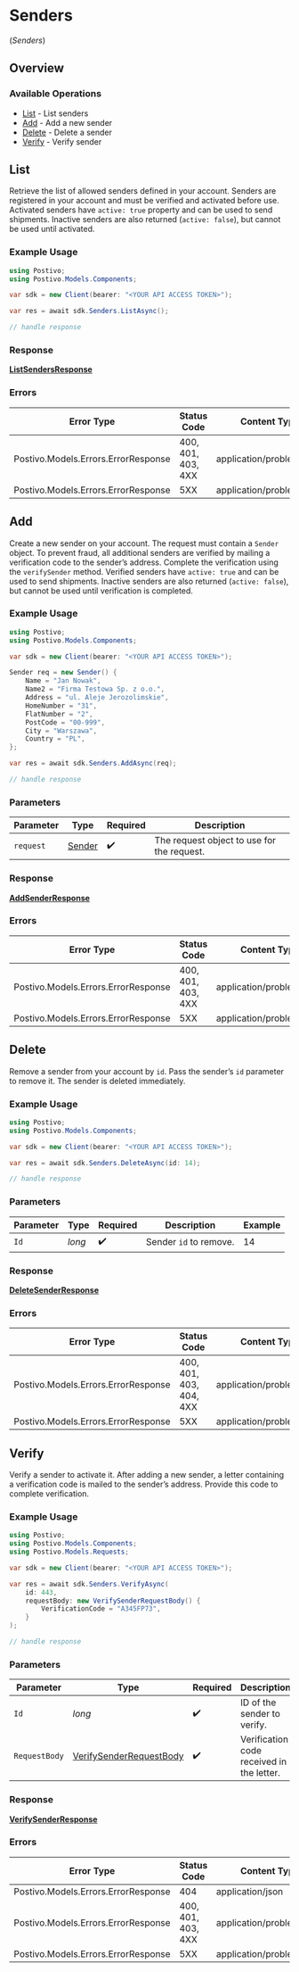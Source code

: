 # Senders
(*Senders*)

## Overview

### Available Operations

* [List](#list) - List senders
* [Add](#add) - Add a new sender
* [Delete](#delete) - Delete a sender
* [Verify](#verify) - Verify sender

## List

Retrieve the list of allowed senders defined in your account. Senders are registered in your account and must be verified and activated before use. Activated senders have `active: true` property and can be used to send shipments. Inactive senders are also returned (`active: false`), but cannot be used until activated.

### Example Usage

<!-- UsageSnippet language="csharp" operationID="listSenders" method="get" path="/senders" -->
```csharp
using Postivo;
using Postivo.Models.Components;

var sdk = new Client(bearer: "<YOUR API ACCESS TOKEN>");

var res = await sdk.Senders.ListAsync();

// handle response
```

### Response

**[ListSendersResponse](../../Models/Requests/ListSendersResponse.md)**

### Errors

| Error Type                          | Status Code                         | Content Type                        |
| ----------------------------------- | ----------------------------------- | ----------------------------------- |
| Postivo.Models.Errors.ErrorResponse | 400, 401, 403, 4XX                  | application/problem+json            |
| Postivo.Models.Errors.ErrorResponse | 5XX                                 | application/problem+json            |

## Add

Create a new sender on your account. The request must contain a `Sender` object. To prevent fraud, all additional senders are verified by mailing a verification code to the sender’s address. Complete the verification using the `verifySender` method. Verified senders have `active: true` and can be used to send shipments. Inactive senders are also returned (`active: false`), but cannot be used until verification is completed.

### Example Usage

<!-- UsageSnippet language="csharp" operationID="addSender" method="post" path="/senders" -->
```csharp
using Postivo;
using Postivo.Models.Components;

var sdk = new Client(bearer: "<YOUR API ACCESS TOKEN>");

Sender req = new Sender() {
    Name = "Jan Nowak",
    Name2 = "Firma Testowa Sp. z o.o.",
    Address = "ul. Aleje Jerozolimskie",
    HomeNumber = "31",
    FlatNumber = "2",
    PostCode = "00-999",
    City = "Warszawa",
    Country = "PL",
};

var res = await sdk.Senders.AddAsync(req);

// handle response
```

### Parameters

| Parameter                                   | Type                                        | Required                                    | Description                                 |
| ------------------------------------------- | ------------------------------------------- | ------------------------------------------- | ------------------------------------------- |
| `request`                                   | [Sender](../../Models/Components/Sender.md) | :heavy_check_mark:                          | The request object to use for the request.  |

### Response

**[AddSenderResponse](../../Models/Requests/AddSenderResponse.md)**

### Errors

| Error Type                          | Status Code                         | Content Type                        |
| ----------------------------------- | ----------------------------------- | ----------------------------------- |
| Postivo.Models.Errors.ErrorResponse | 400, 401, 403, 4XX                  | application/problem+json            |
| Postivo.Models.Errors.ErrorResponse | 5XX                                 | application/problem+json            |

## Delete

Remove a sender from your account by `id`. Pass the sender’s `id` parameter to remove it. The sender is deleted immediately.

### Example Usage

<!-- UsageSnippet language="csharp" operationID="deleteSender" method="delete" path="/senders/{id}" -->
```csharp
using Postivo;
using Postivo.Models.Components;

var sdk = new Client(bearer: "<YOUR API ACCESS TOKEN>");

var res = await sdk.Senders.DeleteAsync(id: 14);

// handle response
```

### Parameters

| Parameter              | Type                   | Required               | Description            | Example                |
| ---------------------- | ---------------------- | ---------------------- | ---------------------- | ---------------------- |
| `Id`                   | *long*                 | :heavy_check_mark:     | Sender `id` to remove. | 14                     |

### Response

**[DeleteSenderResponse](../../Models/Requests/DeleteSenderResponse.md)**

### Errors

| Error Type                          | Status Code                         | Content Type                        |
| ----------------------------------- | ----------------------------------- | ----------------------------------- |
| Postivo.Models.Errors.ErrorResponse | 400, 401, 403, 404, 4XX             | application/problem+json            |
| Postivo.Models.Errors.ErrorResponse | 5XX                                 | application/problem+json            |

## Verify

Verify a sender to activate it. After adding a new sender, a letter containing a verification code is mailed to the sender’s address. Provide this code to complete verification.

### Example Usage

<!-- UsageSnippet language="csharp" operationID="verifySender" method="patch" path="/senders/{id}" -->
```csharp
using Postivo;
using Postivo.Models.Components;
using Postivo.Models.Requests;

var sdk = new Client(bearer: "<YOUR API ACCESS TOKEN>");

var res = await sdk.Senders.VerifyAsync(
    id: 443,
    requestBody: new VerifySenderRequestBody() {
        VerificationCode = "A345FP73",
    }
);

// handle response
```

### Parameters

| Parameter                                                                   | Type                                                                        | Required                                                                    | Description                                                                 | Example                                                                     |
| --------------------------------------------------------------------------- | --------------------------------------------------------------------------- | --------------------------------------------------------------------------- | --------------------------------------------------------------------------- | --------------------------------------------------------------------------- |
| `Id`                                                                        | *long*                                                                      | :heavy_check_mark:                                                          | ID of the sender to verify.                                                 | 443                                                                         |
| `RequestBody`                                                               | [VerifySenderRequestBody](../../Models/Requests/VerifySenderRequestBody.md) | :heavy_check_mark:                                                          | Verification code received in the letter.                                   |                                                                             |

### Response

**[VerifySenderResponse](../../Models/Requests/VerifySenderResponse.md)**

### Errors

| Error Type                          | Status Code                         | Content Type                        |
| ----------------------------------- | ----------------------------------- | ----------------------------------- |
| Postivo.Models.Errors.ErrorResponse | 404                                 | application/json                    |
| Postivo.Models.Errors.ErrorResponse | 400, 401, 403, 4XX                  | application/problem+json            |
| Postivo.Models.Errors.ErrorResponse | 5XX                                 | application/problem+json            |